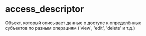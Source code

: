 # access_descriptor
Объект, который описывает данные о доступе к определённых субъектов по разным операциям ('view', 'edit', 'delete' и т.д.)
